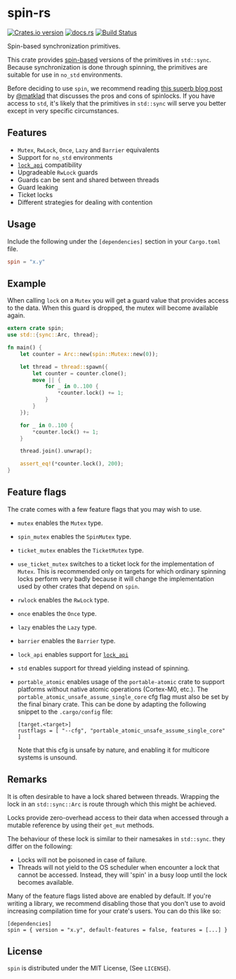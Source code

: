 # spin-rs

[![Crates.io version](https://img.shields.io/crates/v/spin.svg)](https://crates.io/crates/spin)
[![docs.rs](https://docs.rs/spin/badge.svg)](https://docs.rs/spin/)
[![Build Status](https://travis-ci.org/mvdnes/spin-rs.svg)](https://travis-ci.org/mvdnes/spin-rs)

Spin-based synchronization primitives.

This crate provides [spin-based](https://en.wikipedia.org/wiki/Spinlock)
versions of the primitives in `std::sync`. Because synchronization is done
through spinning, the primitives are suitable for use in `no_std` environments.

Before deciding to use `spin`, we recommend reading
[this superb blog post](https://matklad.github.io/2020/01/02/spinlocks-considered-harmful.html)
by [@matklad](https://github.com/matklad/) that discusses the pros and cons of
spinlocks. If you have access to `std`, it's likely that the primitives in
`std::sync` will serve you better except in very specific circumstances.

## Features

- `Mutex`, `RwLock`, `Once`, `Lazy` and `Barrier` equivalents
- Support for `no_std` environments
- [`lock_api`](https://crates.io/crates/lock_api) compatibility
- Upgradeable `RwLock` guards
- Guards can be sent and shared between threads
- Guard leaking
- Ticket locks
- Different strategies for dealing with contention

## Usage

Include the following under the `[dependencies]` section in your `Cargo.toml` file.

```toml
spin = "x.y"
```

## Example

When calling `lock` on a `Mutex` you will get a guard value that provides access
to the data. When this guard is dropped, the mutex will become available again.

```rust
extern crate spin;
use std::{sync::Arc, thread};

fn main() {
    let counter = Arc::new(spin::Mutex::new(0));

    let thread = thread::spawn({
        let counter = counter.clone();
        move || {
            for _ in 0..100 {
                *counter.lock() += 1;
            }
        }
    });

    for _ in 0..100 {
        *counter.lock() += 1;
    }

    thread.join().unwrap();

    assert_eq!(*counter.lock(), 200);
}
```

## Feature flags

The crate comes with a few feature flags that you may wish to use.

- `mutex` enables the `Mutex` type.

- `spin_mutex` enables the `SpinMutex` type.

- `ticket_mutex` enables the `TicketMutex` type.

- `use_ticket_mutex` switches to a ticket lock for the implementation of `Mutex`. This
  is recommended only on targets for which ordinary spinning locks perform very badly
  because it will change the implementation used by other crates that depend on `spin`.

- `rwlock` enables the `RwLock` type.

- `once` enables the `Once` type.

- `lazy` enables the `Lazy` type.

- `barrier` enables the `Barrier` type.

- `lock_api` enables support for [`lock_api`](https://crates.io/crates/lock_api)

- `std` enables support for thread yielding instead of spinning.

- `portable_atomic` enables usage of the `portable-atomic` crate
  to support platforms without native atomic operations (Cortex-M0, etc.).
  The `portable_atomic_unsafe_assume_single_core` cfg flag
  must also be set by the final binary crate.
  This can be done by adapting the following snippet to the `.cargo/config` file:
  ```
  [target.<target>]
  rustflags = [ "--cfg", "portable_atomic_unsafe_assume_single_core" ]
  ```
  Note that this cfg is unsafe by nature, and enabling it for multicore systems is unsound.

## Remarks

It is often desirable to have a lock shared between threads. Wrapping the lock in an
`std::sync::Arc` is route through which this might be achieved.

Locks provide zero-overhead access to their data when accessed through a mutable
reference by using their `get_mut` methods.

The behaviour of these lock is similar to their namesakes in `std::sync`. they
differ on the following:

- Locks will not be poisoned in case of failure.
- Threads will not yield to the OS scheduler when encounter a lock that cannot be
  accessed. Instead, they will 'spin' in a busy loop until the lock becomes available.

Many of the feature flags listed above are enabled by default. If you're writing a
library, we recommend disabling those that you don't use to avoid increasing compilation
time for your crate's users. You can do this like so:

```
[dependencies]
spin = { version = "x.y", default-features = false, features = [...] }
```

## License

`spin` is distributed under the MIT License, (See `LICENSE`).
